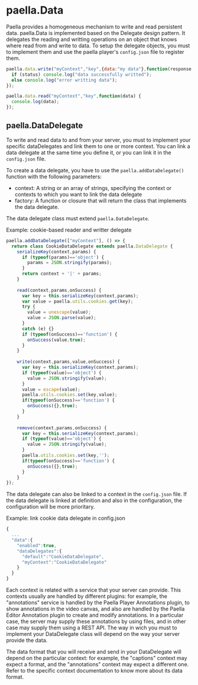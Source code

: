 ---
---

# paella.Data

Paella provides a homogeneous mechanism to write and read persistent data. paella.Data is implemented based on the Delegate design pattern. It delegates the reading and writting operations on an object that knows where read from and write to data. To setup the delegate objects, you must to implement them and use the paella player's `config.json` file to register them.

``` js
paella.data.write("myContext","key",{data:"my data"},function(response,status) {
  if (status) console.log("data successfully writted");
  else console.log("error writting data");
});

paella.data.read("myContext","key",function(data) {
  console.log(data);
});
```

## paella.DataDelegate

To write and read data to and from your server, you must to implement your specific dataDelegates and link them to one or more context. You can link a data delegate at the same time you define it, or you can link it in the `config.json` file.

To create a data delegate, you have to use the `paella.addDataDelegate()` function with the following parameters:

- context: A string or an array of strings, specifying the context or contexts to which you want to link the data delegate
- factory: A function or closure that will return the class that implements the data delegate.

The data delegate class must extend `paella.DataDelegate`.

Example: cookie-based reader and writter delegate

``` js
paella.addDataDelegate(["myContext"], () => {
  return class CookieDataDelegate extends paella.DataDelegate {
    serializeKey(context,params) {
      if (typeof(params)=='object') {
		params = JSON.stringify(params);
	  }
      return context + '|' + params;
    }
  
    read(context,params,onSuccess) {
      var key = this.serializeKey(context,params);
      var value = paella.utils.cookies.get(key);
      try {
        value = unescape(value);
        value = JSON.parse(value);
      }
      catch (e) {}
      if (typeof(onSuccess)=='function') {
        onSuccess(value,true);
      }
    }
    
    write(context,params,value,onSuccess) {
      var key = this.serializeKey(context,params);
	  if (typeof(value)=='object') {
		value = JSON.stringify(value);
	  }
      value = escape(value);
      paella.utils.cookies.set(key,value);
      if(typeof(onSuccess)=='function') {
        onSuccess({},true);
      }
    }
    
    remove(context,params,onSuccess) {
      var key = this.serializeKey(context,params);
      if (typeof(value)=='object') {
		value = JSON.stringify(value);
	  }
      paella.utils.cookies.set(key,'');
      if(typeof(onSuccess)=='function') {
        onSuccess({},true);
      }
    }
});
```

The data delegate can also be linked to a context in the `config.json` file. If the data delegate is linked at definition and also in the configuration, the configuration will be more prioritary.

Example: link cookie data delegate in config.json

``` js
{
  ...
  "data":{
  	"enabled":true,
  	"dataDelegates":{
  	  "default":"CookieDataDelegate",
  	  "myContext":"CookieDataDelegate"
  	}
  }
}
```

Each context is related with a service that your server can provide. This contexts usually are handled 
by different plugins: for example, the "annotations" service is handled by the Paella Player Annotations
plugin, to show annotations in the video canvas, and also are handled by the Paella Editor Annotation
plugin to create and modify annotations. In a particular case, the server may supply these annotations
by using files, and in other case may supply them using a REST API. The way in wich you must to implement
your DataDelegate class will depend on the way your server provide the data.

The data format that you will receive and send in your DataDelegate will depend on the particular context: 
for example, the "captions" context may expect a format, and the "annotations" context may expect a
different one. Refer to the specific context documentation to know more about its data format.
